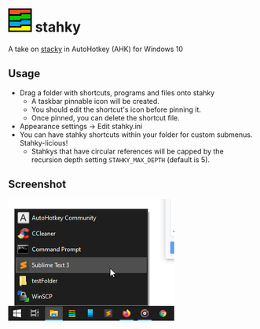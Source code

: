 # ![*](res/app48.png) stahky
A take on [stacky](https://github.com/pawelt/stacky) in AutoHotkey (AHK) for Windows 10

## Usage
- Drag a folder with shortcuts, programs and files onto stahky
  - A taskbar pinnable icon will be created.
  - You should edit the shortcut's icon before pinning it.
  - Once pinned, you can delete the shortcut file.
- Appearance settings -> Edit stahky.ini
- You can have stahky shortcuts within your folder for custom submenus. Stahky-licious!
  - Stahkys that have circular references will be capped by the recursion depth setting `STAHKY_MAX_DEPTH` (default is 5).

## Screenshot
![screenshot1](res/screenshots/s1.png)
